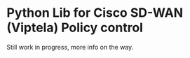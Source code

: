 # Python Lib for Cisco SD-WAN (Viptela) Policy control


Still work in progress, more info on the way.

